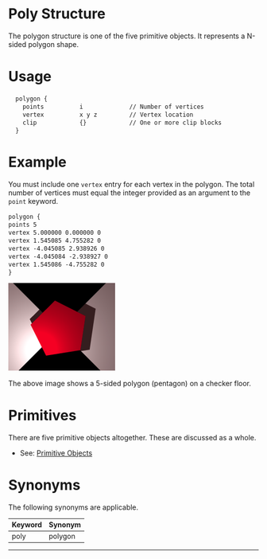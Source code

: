 <link rel="stylesheet" href="../assets/help.css"/>

[prims]: <../prim.html>

# Poly Structure

The polygon structure is one of the five primitive objects. It represents a N-sided
polygon shape.

# Usage

```
  polygon {
    points          i             // Number of vertices
    vertex          x y z         // Vertex location
    clip            {}            // One or more clip blocks
  }
```

# Example

You must include one `vertex` entry for each vertex in the polygon. The total number of
vertices must equal the integer provided as an argument to the `point` keyword.

```
polygon {
points 5
vertex 5.000000 0.000000 0
vertex 1.545085 4.755282 0
vertex -4.045085 2.938926 0
vertex -4.045084 -2.938927 0
vertex 1.545086 -4.755282 0
}
```

<img src="../art/poly.png" />

The above image shows a 5-sided polygon (pentagon) on a checker floor.

# Primitives

There are five primitive objects altogether. These are discussed as a whole.

* See: [Primitive Objects][prims]

# Synonyms

The following synonyms are applicable.

| Keyword | Synonym |
| - | - |
| poly | polygon |

---
